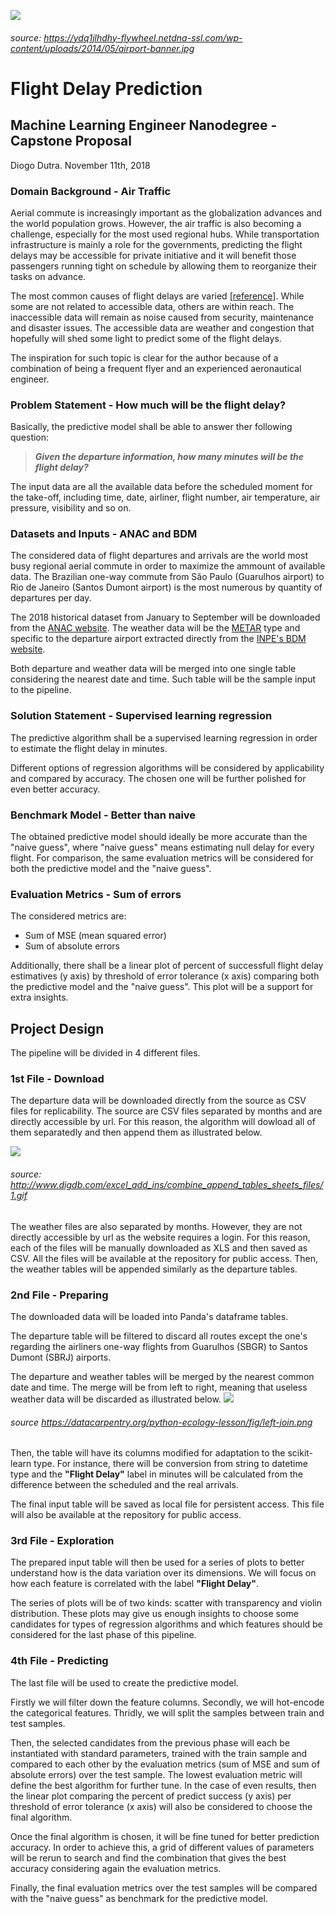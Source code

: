 ![](https://ydq1jlhdhy-flywheel.netdna-ssl.com/wp-content/uploads/2014/05/airport-banner.jpg)
###### source: https://ydq1jlhdhy-flywheel.netdna-ssl.com/wp-content/uploads/2014/05/airport-banner.jpg

# Flight Delay Prediction
## Machine Learning Engineer Nanodegree - Capstone Proposal
Diogo Dutra. November 11th, 2018

### Domain Background - Air Traffic
Aerial commute is increasingly important as the globalization advances and the world population grows. However, the air traffic is also becoming a challenge, especially for the most used regional hubs. While transportation infrastructure is mainly a role for the governments, predicting the flight delays may be accessible for private initiative and it will benefit those passengers running tight on schedule by allowing them to reorganize their tasks on advance.

The most common causes of flight delays are varied [[reference]](https://en.wikipedia.org/wiki/Flight_cancellation_and_delay). While some are not related to accessible data, others are within reach. The inaccessible data will remain as noise caused from security, maintenance and disaster issues. The accessible data are weather and congestion that hopefully will shed some light to predict some of the flight delays.

The inspiration for such topic is clear for the author because of a combination of being a frequent flyer and an experienced aeronautical engineer.

### Problem Statement - How much will be the flight delay?
Basically, the predictive model shall be able to answer ther following question:
> **_Given the departure information, how many minutes will be the flight delay?_**

The input data are all the available data before the scheduled moment for the take-off, including time, date, airliner, flight number, air temperature, air pressure, visibility and so on.

### Datasets and Inputs - ANAC and BDM
The considered data of flight departures and arrivals are the world most busy regional aerial commute in order to maximize the ammount of available data. The Brazilian one-way commute from São Paulo (Guarulhos airport) to Rio de Janeiro (Santos Dumont airport) is the most numerous by quantity of departures per day.

The 2018 historical dataset from January to September will be downloaded from the [ANAC website](http://www.anac.gov.br).
The weather data will be the [METAR](https://en.wikipedia.org/wiki/METAR) type and specific to the departure airport extracted directly from the [INPE's BDM website](http://bancodedados.cptec.inpe.br/).

Both departure and weather data will be merged into one single table considering the nearest date and time. Such table will be the sample input to the pipeline.

### Solution Statement - Supervised learning regression
The predictive algorithm shall be a supervised learning regression in order to estimate the flight delay in minutes.

Different options of regression algorithms will be considered by applicability and compared by accuracy. The chosen one will be further polished for even better accuracy.

### Benchmark Model - Better than naive
The obtained predictive model should ideally be more accurate than the "naive guess", where "naive guess" means estimating null delay for every flight. For comparison, the same evaluation metrics will be considered for both the predictive model and the "naive guess".


### Evaluation Metrics - Sum of errors
The considered metrics are:
- Sum of MSE (mean squared error)
- Sum of absolute errors

Additionally, there shall be a linear plot of percent of successfull flight delay estimatives (y axis) by threshold of error tolerance (x axis) comparing both the predictive model and the "naive guess". This plot will be a support for extra insights.

 
## Project Design

The pipeline will be divided in 4 different files.

### 1st File - Download
The departure data will be downloaded directly from the source as CSV files for replicability. The source are CSV files separated by months and are directly accessible by url. For this reason, the algorithm will dowload all of them separatedly and then append them as illustrated below.

![](http://www.digdb.com/excel_add_ins/combine_append_tables_sheets_files/1.gif)
###### source: http://www.digdb.com/excel_add_ins/combine_append_tables_sheets_files/1.gif

The weather files are also separated by months. However, they are not directly accessible by url as the website requires a login. For this reason, each of the files will be manually downloaded as XLS and then saved as CSV. All the files  will be available at the repository for public access. Then, the weather tables will be appended similarly as the departure tables.

### 2nd File - Preparing
The downloaded data will be loaded into Panda's dataframe tables.

The departure table will be filtered to discard all routes except the one's regarding the airliners one-way flights from Guarulhos (SBGR) to Santos Dumont (SBRJ) airports.

The departure and weather tables will be merged by the nearest common date and time. The merge will be from left to right, meaning that useless weather data will be discarded as illustrated below.
![](https://datacarpentry.org/python-ecology-lesson/fig/left-join.png)
###### source https://datacarpentry.org/python-ecology-lesson/fig/left-join.png

Then, the table will have its columns modified for adaptation to the scikit-learn type. For instance, there will be conversion from string to datetime type and the **"Flight Delay"** label in minutes will be calculated from the difference between the scheduled and the real arrivals.

The final input table will be saved as local file for persistent access. This file will also be available at the repository for public access.

### 3rd File - Exploration
The prepared input table will then be used for a series of plots to better understand how is the data variation over its dimensions. We will focus on how each feature is correlated with the label **"Flight Delay"**.

The series of plots will be of two kinds: scatter with transparency and violin distribution. These plots may give us enough insights to choose some candidates for types of regression algorithms and which features should be considered for the last phase of this pipeline.

### 4th File - Predicting
The last file will be used to create the predictive model.

Firstly we will filter down the feature columns. Secondly, we will hot-encode the categorical features. Thridly, we will split the samples between train and test samples.

Then, the selected candidates from the previous phase will each be instantiated with standard parameters, trained with the train sample and compared to each other by the evaluation metrics (sum of MSE and sum of absolute errors) over the test sample. The lowest evaluation metric will define the best algorithm for further tune. In the case of even results, then the linear plot comparing the percent of predict success (y axis) per threshold of error tolerance (x axis) will also be considered to choose the final algorithm.

Once the final algorithm is chosen, it will be fine tuned for better prediction accuracy. In order to achieve this, a grid of different values of parameters will be rerun to search and find the combination that gives the best accuracy considering again the evaluation metrics.

Finally, the final evaluation metrics over the test samples will be compared with the "naive guess" as benchmark for the predictive model. 
